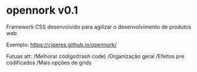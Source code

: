# opennork v0.1
Framework CSS desenvolvido para agilizar o desenvolvimento de produtos web

Exemplo: https://cjperes.github.io/opennork/


Futuas att:
/Melhorar código(trash code)
/Organização geral
/Efeitos pre codificados
/Mais opções de grids

